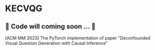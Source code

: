# KECVQG
## 🥸 Code will coming soon ... 👋
[ACM MM 2023] The PyTorch implementation of paper "Deconfounded Visual Question Generation with Causal Inference"
